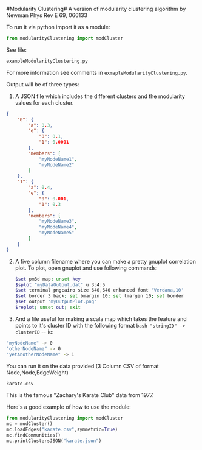 #Modularity Clustering#
A version of modularity clustering algorithm by Newman Phys Rev E 69, 066133

To run it via python import it as a module:
```python
from modularityClustering import modCluster
```

See file:
```bash
exampleModularityClustering.py
```
For more information see comments in ```exmapleModularityClustering.py```.

Output will be of three types: 
  1.  A JSON file which includes the different clusters and the modularity values for each cluster. 
  ```json 
  {
      "0": {
          "a": 0.3, 
          "e": {
              "0": 0.1, 
              "1": 0.0001
          }, 
          "members": [
              "myNodeName1", 
              "myNodeName2"
          ]
      }, 
      "1": {
          "a": 0.4, 
          "e": {
              "0": 0.001, 
              "1": 0.3
          }, 
          "members": [
              "myNodeName3", 
              "myNodeName4",
              "myNodeName5"
          ]
      }
  }
  ```

  2.  A five column filename where you can make a pretty gnuplot correlation plot.
      To plot, open gnuplot and use following commands:
      
      ```bash
      $set pm3d map; unset key
      $splot "myDataOutput.dat" u 3:4:5
      $set terminal pngcairo size 640,640 enhanced font 'Verdana,10'
      $set border 3 back; set bmargin 10; set lmargin 10; set border
      $set output "myOutputPlot.png"
      $replot; unset out; exit
      ```

  3.  And a file useful for making a scala map which takes the feature and points to it's cluster ID with the following format ```bash "stringID" -> clusterID``` -- ie:
  
  ```bash
  "myNodeName" -> 0
  "otherNodeName" -> 0
  "yetAnotherNodeName" -> 1
  ```

You can run it on the data provided (3 Column CSV of format Node,Node,EdgeWeight)
```bash
karate.csv
```
This is the famous "Zachary's Karate Club" data from 1977.

Here's a good example of how to use the module:

```python
from modularityClustering import modCluster
mc = modCluster()
mc.loadEdges("karate.csv",symmetric=True)
mc.findCommunities()
mc.printClustersJSON("karate.json")
```

